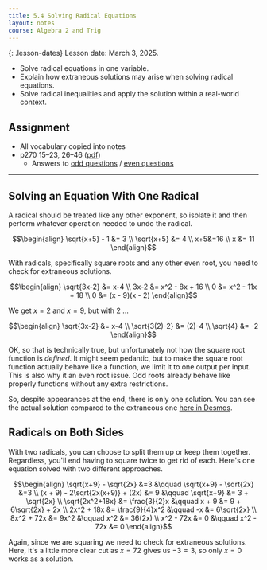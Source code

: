 ```yaml
---
title: 5.4 Solving Radical Equations
layout: notes
course: Algebra 2 and Trig
---
```


{: .lesson-dates}
Lesson date: March 3, 2025.

- Solve radical equations in one variable.
- Explain how extraneous solutions may arise when solving radical equations.
- Solve radical inequalities and apply the solution within a real-world context.

## Assignment

- All vocabulary copied into notes
- p270 15–23, 26–46 ([pdf](./pdf/alg2-practice-0504.pdf))
  - Answers to [odd questions](../misc/alg2-odd-answers.pdf) / [even questions](../misc/alg2-even-answers.pdf)

---

## Solving an Equation With One Radical

A radical should be treated like any other exponent, so isolate it and then perform whatever operation needed to undo the radical.

$$\begin{align}
\sqrt{x+5} - 1 &= 3 \\
\sqrt{x+5} &= 4 \\
x+5&=16 \\
x &= 11
\end{align}$$

With radicals, specifically square roots and any other even root, you need to check for extraneous solutions.

$$\begin{align}
\sqrt{3x-2} &= x-4 \\
3x-2 &= x^2 - 8x + 16 \\
0 &= x^2 - 11x + 18 \\
0 &= (x - 9)(x - 2)
\end{align}$$

We get $x=2$ and $x=9$, but with $2$ ...

$$\begin{align}
\sqrt{3x-2} &= x-4 \\
\sqrt{3(2)-2} &= (2)-4 \\
\sqrt{4} &= -2
\end{align}$$

OK, so that is technically true, but unfortunately not how the square root function is *defined*. It might seem pedantic, but to make the square root function actually behave like a function, we limit it to one output per input. This is also why it an even root issue. Odd roots already behave like properly functions without any extra restrictions.

So, despite appearances at the end, there is only one solution. You can see the actual solution compared to the extraneous one [here in Desmos](https://www.desmos.com/calculator/zqxgtbkhfr).

## Radicals on Both Sides

With two radicals, you can choose to split them up or keep them together. Regardless, you'll end having to square twice to get rid of each. Here's one equation solved with two different approaches.

$$\begin{align}
          \sqrt{x+9} - \sqrt{2x} &=3               &\qquad \sqrt{x+9} - \sqrt{2x} &=3 \\
(x + 9) - 2\sqrt{2x(x+9)} + (2x) &= 9              &\qquad             \sqrt{x+9} &= 3 + \sqrt{2x} \\
                 \sqrt{2x^2+18x} &= \frac{3}{2}x   &\qquad                  x + 9 &= 9 + 6\sqrt{2x} + 2x \\
                      2x^2 + 18x &= \frac{9}{4}x^2 &\qquad                     -x &= 6\sqrt{2x} \\
                      8x^2 + 72x &= 9x^2           &\qquad                    x^2 &= 36(2x) \\
                       x^2 - 72x &= 0              &\qquad              x^2 - 72x &= 0
\end{align}$$

Again, since we are squaring we need to check for extraneous solutions. Here, it's a little more clear cut as $x=72$ gives us $-3=3$, so only $x=0$ works as a solution.
